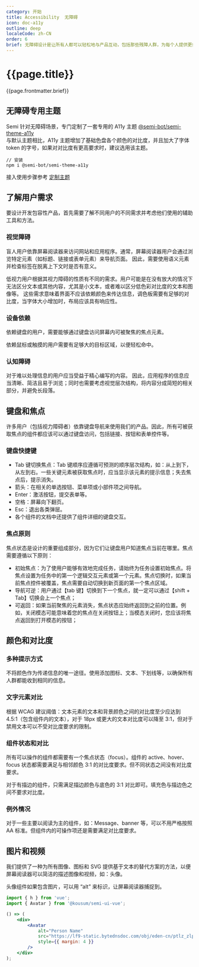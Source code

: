 ```yaml
---
category: 开始
title: Accessibility  无障碍
icon: doc-a11y
outline: deep
localeCode: zh-CN
order: 6
brief: 无障碍设计是让所有人都可以轻松地与产品互动，包括那些残障人群，为每个人提供更好的体验。Semi 设计系统旨在消除障碍并创造适合所有人的包容性产品体验。
---
```


<script setup>
import { useData } from 'vitepress';




const { site, theme, page, frontmatter } = useData()
</script>

# {{page.title}}

{{page.frontmatter.brief}}
## 无障碍专用主题
Semi 针对无障碍场景，专门定制了一套专用的 A11y 主题 [@semi-bot/semi-theme-a11y](https://semi.design/dsm_store/theme?dsmID=2243)  
与默认主题相比，A11y 主题增加了基础色盘各个颜色的对比度，并且加大了字体 token 的字号，如果对对比度有更高要求时，建议选用该主题。  

```
// 安装
npm i @semi-bot/semi-theme-a11y
```

接入使用步骤参考 [定制主题](https://semi.design/zh-CN/start/customize-theme#%E6%8E%A5%E5%85%A5%E4%B8%BB%E9%A2%98)
## 了解用户需求

要设计开发包容性产品，首先需要了解不同用户的不同需求并考虑他们使用的辅助工具和方法。

### 视觉障碍

盲人用户依靠屏幕阅读器来访问网站和应用程序。通常，屏幕阅读器用户会通过浏览特定元素（如标题、链接或表单元素）来导航页面。
因此，需要使用语义元素并检查标签在脱离上下文时是否有意义。

低视力用户根据其视力障碍的性质有不同的需求。用户可能是在没有放大的情况下无法区分文本或其他内容，尤其是小文本，或者难以区分低色彩对比度的文本和图像等。
这些需求意味着界面不应该依赖颜色来传达信息，调色板需要有足够的对比度，当字体大小增加时，布局应该具有响应性。

### 设备依赖

依赖键盘的用户，需要能够通过键盘访问屏幕内可被聚焦的焦点元素。

依赖鼠标或触摸的用户需要有足够大的目标区域，以便轻松命中。

### 认知障碍

对于难以处理信息的用户应当受益于精心编写的内容。
因此，应用程序的信息应当清晰、简洁且易于浏览；同时也需要考虑视觉层次结构，将内容分成简短的相关部分，并避免长段落。

## 键盘和焦点

许多用户（包括视力障碍者）依靠键盘导航来使用我们的产品。因此，所有可被获取焦点的组件都应该可以通过键盘访问，包括链接、按钮和表单控件等。

### 键盘快捷键

- Tab 键切换焦点：Tab 键顺序应遵循可预测的顺序层次结构，如：从上到下，从左到右。一些关键元素被获取焦点时，应当显示该元素的提示信息；失去焦点后，提示消失。
- 箭头：在相关的单选按钮、菜单项或小部件项之间导航。
- Enter：激活按钮，提交表单等。
- 空格：屏幕向下翻页。
- Esc：退出各类弹层。
- 各个组件的文档中还提供了组件详细的键盘交互。

### 焦点原则

焦点状态是设计的重要组成部分，因为它们让键盘用户知道焦点当前在哪里。焦点需要遵循以下原则：

- 初始焦点：为了使用户能够有效地完成任务，请始终为任务设置初始焦点。将焦点设置为任务中的第一个逻辑交互元素或第一个元素。焦点切换时，如果当前焦点控件被覆盖，焦点需要自动切换到新页面的第一个焦点区域。
- 导航可逆：用户通过【tab 键】切换到下一个焦点，就一定可以通过【shift + Tab】切换会上一个焦点；
- 可返回：如果当前聚焦的元素消失，焦点状态应始终返回到之前的位置。例如，关闭模态可能意味着您的焦点在关闭按钮上；当模态关闭时，您应该将焦点返回到打开模态的按钮；

## 颜色和对比度

### 多种提示方式

不将颜色作为传递信息的唯一途径。使用添加图标、文本、下划线等，以确保所有人群都能收到相同的信息。

<ImageBox alt="多种提示做和不要做示例" url='https://lf3-static.bytednsdoc.com/obj/eden-cn/ptlz_zlp/ljhwZthlaukjlkulzlp/a11y-do-and-donot.png' darkUrl="https://lf3-static.bytednsdoc.com/obj/eden-cn/ptlz_zlp/ljhwZthlaukjlkulzlp/a11y-do-and-donot-dark.png" />

### 文字元素对比

根据 WCAG 建议阈值：文本元素的文本和背景颜色之间的对比度至少应达到 4.5:1（包含组件内的文本），对于 18px 或更大的文本对比度可以降至 3:1，但对于禁用文本可以不受对比度要求的限制。

<ImageBox alt="文字元素对比示例" url="https://lf3-static.bytednsdoc.com/obj/eden-cn/ptlz_zlp/ljhwZthlaukjlkulzlp/a11y-color-contrast.png" darkUrl="https://lf3-static.bytednsdoc.com/obj/eden-cn/ptlz_zlp/ljhwZthlaukjlkulzlp/a11y-color-contrast-dark.png" />

### 组件状态和对比

所有可以操作的组件都需要有一个焦点状态（focus）。组件的 active、hover、focus 状态都需要满足与相邻颜色 3:1 的对比度要求。但不同状态之间没有对比度要求。

对于有描边的组件，只需满足描边颜色与底色的 3:1 对比即可。填充色与描边色之间不要求对比度。

<ImageBox alt="组件状态和对比示例" url="https://lf3-static.bytednsdoc.com/obj/eden-cn/ptlz_zlp/ljhwZthlaukjlkulzlp/a11y-component-state-contrast.png" darkUrl="https://lf3-static.bytednsdoc.com/obj/eden-cn/ptlz_zlp/ljhwZthlaukjlkulzlp/a11y-component-state-contrast-dark.png" />


### 例外情况

对于一些主要以阅读为主的组件，如：Message、banner 等，可以不用严格按照 AA 标准。但组件内的可操作项还是需要满足对比度要求。

<ImageBox alt="例外情况示例" url="https://lf3-static.bytednsdoc.com/obj/eden-cn/ptlz_zlp/ljhwZthlaukjlkulzlp/a11y-color-contrast-special.png" darkUrl="https://lf3-static.bytednsdoc.com/obj/eden-cn/ptlz_zlp/ljhwZthlaukjlkulzlp/a11y-color-contrast-special-dark.png" />

## 图片和视频

我们提供了一种为所有图像、图标和 SVG 提供基于文本的替代方案的方法，以便屏幕阅读器可以简洁的描述图像和视频，如：头像。

头像组件如果包含图片，可以用 “alt” 来标识，让屏幕阅读器捕捉到。

```jsx live=true
import { h } from 'vue';
import { Avatar } from '@kousum/semi-ui-vue';

() => (
    <div>
        <Avatar
            alt="Person Name"
            src="https://lf9-static.bytednsdoc.com/obj/eden-cn/ptlz_zlp/ljhwZthlaukjlkulzlp/a11y-img-alt-avatar.png"
            style={{ margin: 4 }}
        />
    </div>
);
```
